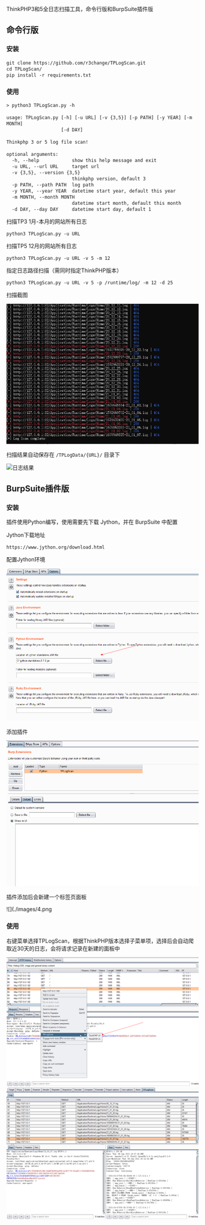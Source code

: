 ThinkPHP3和5全日志扫描工具，命令行版和BurpSuite插件版

## 命令行版

### 安装

```
git clone https://github.com/r3change/TPLogScan.git
cd TPLogScan/
pip install -r requirements.txt
```

### 使用

```
> python3 TPLogScan.py -h

usage: TPLogScan.py [-h] [-u URL] [-v {3,5}] [-p PATH] [-y YEAR] [-m MONTH]
                    [-d DAY]

Thinkphp 3 or 5 log file scan!

optional arguments:
  -h, --help            show this help message and exit
  -u URL, --url URL     target url
  -v {3,5}, --version {3,5}
                        thinkphp version, default 3
  -p PATH, --path PATH  log path
  -y YEAR, --year YEAR  datetime start year, default this year
  -m MONTH, --month MONTH
                        datetime start month, default this month
  -d DAY, --day DAY     datetime start day, default 1
```

扫描TP3 1月-本月的网站所有日志
```
python3 TPLogScan.py -u URL
```

扫描TP5 12月的网站所有日志
```
python3 TPLogScan.py -u URL -v 5 -m 12
```

指定日志路径扫描（需同时指定ThinkPHP版本）
```
python3 TPLogScan.py -u URL -v 5 -p /runtime/log/ -m 12 -d 25
```

扫描截图

![](./images/1.png)


扫描结果自动保存在 `/TPLogData/{URL}/` 目录下

![日志结果](log.jpg)



## BurpSuite插件版

### 安装

插件使用Python编写，使用需要先下载 Jython，并在 BurpSuite 中配置

Jython下载地址
```
https://www.jython.org/download.html
```

配置Jython环境

![](./images/2.png)

添加插件

![](./images/3.png)

插件添加后会新建一个标签页面板

![](./images/4.png

### 使用

右键菜单选择TPLogScan，根据ThinkPHP版本选择子菜单项，选择后会自动爬取近30天的日志，会将请求记录在新建的面板中

![](./images/5.png)
![](./images/6.png)

